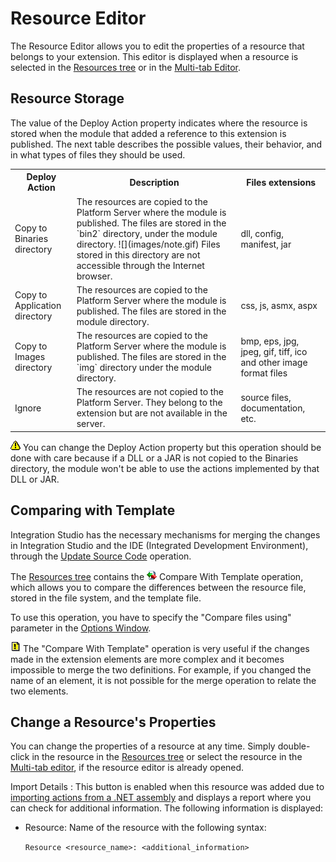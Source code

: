 # Resource Editor

The Resource Editor allows you to edit the properties of a resource that belongs to your extension. This editor is displayed when a resource is selected in the [Resources tree](<../resources-tree.md>) or in the [Multi-tab Editor](<../multi-tab-editors.md>).

## Resource Storage

The value of the Deploy Action property indicates where the resource is stored when the module that added a reference to this extension is published. The next table describes the possible values, their behavior, and in what types of files they should be used.  
  
<table markdown="1">  
<tr>
<th>
Deploy Action
</th>
<th>
Description
</th>
<th>
Files extensions
</th> 
</tr>
<tr>
<td>
Copy to Binaries directory
</td>
<td>
The resources are copied to the Platform Server where the module is published. The files are stored in the `bin2` directory, under the module directory.
![](images/note.gif) Files stored in this directory are not accessible through the Internet browser.
</td>
<td>
dll, config, manifest, jar
</td> </tr>
<tr>
<td>
Copy to Application directory
</td>
<td>
The resources are copied to the Platform Server where the module is published. The files are stored in the module directory.
</td>
<td>
css, js, asmx, aspx
</td> </tr>
<tr>
<td>
Copy to Images directory
</td>
<td>
The resources are copied to the Platform Server where the module is published. The files are stored in the `img` directory under the module directory.
</td>
<td>
bmp, eps, jpg, jpeg, gif, tiff, ico and other image format files
</td> </tr>
<tr>
<td>
Ignore
</td>
<td>
The resources are not copied to the Platform Server. They belong to the extension but are not available in the server.
</td>
<td>
source files, documentation, etc.
</td> </tr> </table>

![](images/warning.gif) You can change the Deploy Action property but this operation should be done with care because if a DLL or a JAR is not copied to the Binaries directory, the module won't be able to use the actions implemented by that DLL or JAR.

## Comparing with Template

Integration Studio has the necessary mechanisms for merging the changes in Integration Studio and the IDE (Integrated Development Environment), through the [Update Source Code](<../../../extensibility-and-integration/integration-studio/extension-life-cycle/extension-update-source-code.md>) operation.

The [Resources tree](<../resources-tree.md>) contains the ![](images/resource-compare.gif) Compare With Template operation, which allows you to compare the differences between the resource file, stored in the file system, and the template file.

To use this operation, you have to specify the "Compare files using" parameter in the [Options Window](<../menu/edit/options.md>).

![](images/tip.gif) The "Compare With Template" operation is very useful if the changes made in the extension elements are more complex and it becomes impossible to merge the two definitions. For example, if you changed the name of an element, it is not possible for the merge operation to relate the two elements.

## Change a Resource's Properties

You can change the properties of a resource at any time. Simply double-click in the resource in the [Resources tree](<../resources-tree.md>) or select the resource in the [Multi-tab editor](<../multi-tab-editors.md>), if the resource editor is already opened.

Import Details
:   This button is enabled when this resource was added due to [importing actions from a .NET assembly](<../../../extensibility-and-integration/integration-studio/managing-extensions/net-assembly-import-action.md>) and displays a report where you can check for additional information. The following information is displayed:

* Resource: Name of the resource with the following syntax:

    `Resource <resource_name>: <additional_information>`
